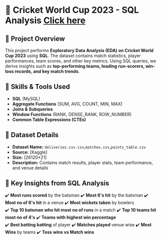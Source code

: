 # 🏏 Cricket World Cup 2023 - SQL Analysis [Click here](https://github.com/muthusundar48/cwc-2023-sql-muthusundar/blob/main/queries.md)

## 📌 Project Overview  
This project performs **Exploratory Data Analysis (EDA) on Cricket World Cup 2023** using **SQL**. The dataset contains match statistics, player performances, team scores, and other key metrics. Using SQL queries, we derive insights such as **top-performing teams, leading run-scorers, win-loss records, and key match trends**.  

## 🚀 Skills & Tools Used  
- **SQL** (MySQL)  
- **Aggregate Functions** (SUM, AVG, COUNT, MIN, MAX)  
- **Joins & Subqueries**  
- **Window Functions** (RANK, DENSE_RANK, ROW_NUMBER)  
- **Common Table Expressions (CTEs)**  

## 📂 Dataset Details  
- **Dataset Name:** `deliveries.csv.csv`,`matches.csv`,`points_table.csv`  
- **Source:** [Kaggle]  
- **Size:** [26120*21]  
- **Description:** Contains match results, player stats, team performance, and venue details  

## 🔎 Key Insights from SQL Analysis  
✔️ **Most runs scored** by the batsman 
✔️ **Most 6's hit** by the batsman
✔️ **Most no of 6's hit** in a venue
✔️ **Most wickets taken** by bowlers  
✔️ **Top 10 batsman who hit most no of runs** in a match
✔️ **Top 10 teams hit most no of 4's**
✔️ **Teams with highest win percentage**  
✔️ **Best batting batting** of player
✔️ **Matches played** venue wise
✔️ **Most Wins** by teams
✔️ **Toss wins vs Match wins**
